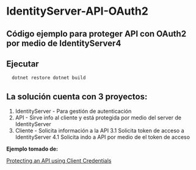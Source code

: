 # IdentityServer-API-OAuth2

## Código ejemplo para proteger API con OAuth2 por medio de IdentityServer4

## Ejecutar
  
`  dotnet restore
  dotnet build`
  
## La solución cuenta con 3 proyectos:

1. IdentityServer - Para gestión de autenticación
2. API - Sirve info al cliente y está protegida por medio del server de IdentityServer
3. Cliente - Solicita información a la API 
  3.1 Solicita token de acceso a IdentityServer
  4.1 Solicita indo a API por medio de el token de acceso
  
**Ejemplo tomado de:**

[Protecting an API using Client Credentials](https://identityserver4.readthedocs.io/en/latest/quickstarts/1_client_credentials.html)
